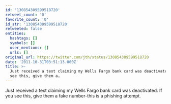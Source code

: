 ```yaml
---
id: '130854309599518720'
retweet_count: '0'
favorite_count: '0'
id_str: '130854309599518720'
retweeted: false
entities:
  hashtags: []
  symbols: []
  user_mentions: []
  urls: []
original_url: https://twitter.com/jth/status/130854309599518720
date: '2011-10-31T03:51:13.000Z'
title: >-
  Just received a text claiming my Wells Fargo bank card was deactivated. If you
  see this, give them a…
---
```


Just received a text claiming my Wells Fargo bank card was deactivated. If you see this, give them a fake number-this is a phishing attempt.